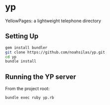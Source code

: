 yp
==

YellowPages: a lightweight telephone directory

Setting Up
---
```bash
gem install bundler
git clone https://github.com/noahsilas/yp.git
cd yp
bundle install
```


Running the YP server
---
From the project root:

```bash
bundle exec ruby yp.rb
```

